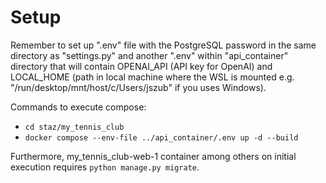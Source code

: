 # Setup

Remember to set up ".env" file with the PostgreSQL password in the same directory as "settings.py" and another ".env" within "api_container" directory that will contain OPENAI_API (API key for OpenAI) and LOCAL_HOME (path in local machine where the WSL is mounted e.g. "/run/desktop/mnt/host/c/Users/jszub" if you uses Windows).

Commands to execute compose:
- `cd staz/my_tennis_club`
- `docker compose --env-file ../api_container/.env up -d --build`

Furthermore, my_tennis_club-web-1 container among others on initial execution requires `python manage.py migrate`.
